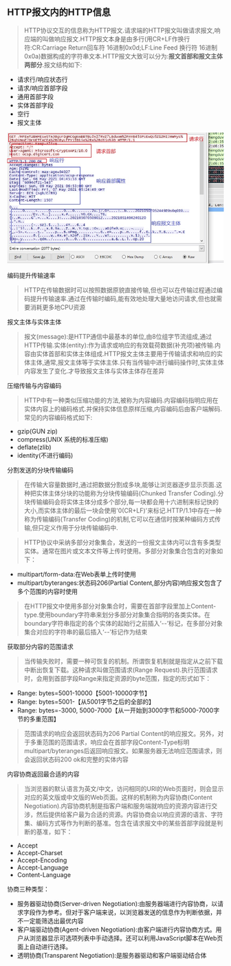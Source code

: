 ## HTTP报文内的HTTP信息

> HTTP协议交互的信息称为HTTP报文.请求端的HTTP报文叫做请求报文,响应端的叫做响应报文.HTTP报文本身是由多行(用CR+LF作换行符:CR:Carriage Return回车符 16进制0x0d;LF:Line Feed 换行符 16进制0x0a)数据构成的字符串文本.HTTP报文大致可以分为:**报文首部和报文主体两部分**.报文结构如下:

+ 请求行/响应状态行
+ 请求/响应首部字段
+ 通用首部字段
+ 实体首部字段
+ 空行
+ 报文主体

![](./images/03day/03day_01.jpg)

编码提升传输速率

> HTTP在传输数据时可以按照数据原貌直接传输,但也可以在传输过程通过编码提升传输速率.通过在传输时编码,能有效地处理大量地访问请求,但也就需要消耗更多地CPU资源

报文主体与实体主体

> 报文(message):是HTTP通信中最基本的单位,由8位组字节流组成,通过HTTP传输.实体(entity):作为请求或响应的有效载荷数据(补充项)被传输.内容由实体首部和实体主体组成.HTTP报文主体主要用于传输请求和响应的实体主体,通常,报文主体等于实体主体.只有当传输中进行编码操作时,实体主体内容发生了变化.才导致报文主体与实体主体存在差异

压缩传输与内容编码

> HTTP中有一种类似压缩功能的方法,被称为内容编码.内容编码指明应用在实体内容上的编码格式.并保持实体信息原样压缩,内容编码后由客户端解码.常见的内容编码格式如下:

+ gzip(GUN zip)
+ compress(UNIX 系统的标准压缩)
+ deflate(zlib)
+ identity(不进行编码)

分割发送的分块传输编码

> 在传输大容量数据时,通过把数据分割成多块,能够让浏览器逐步显示页面.这种把实体主体分块的功能称为分块传输编码(Chunked Transfer Coding).分块传输编码会将实体主体分成多个部分,每一块都会用十六进制来标记快的大小,而实体主体的最后一块会使用'0(CR+LF)'来标记.HTTP/1.1中存在一种称为传输编码(Transfer Coding)的机制,它可以在通信时按某种编码方式传输,但只定义作用于分块传输编码中.

> HTTP协议中采纳多部分对象集合，发送的一份报文主体内可以含有多类型实体。通常在图片或文本文件等上传时使用。多部分对象集合包含的对象如下：

+ multipart/form-data:在Web表单上传时使用
+ multipart/byteranges:状态码206(Partial Content,部分内容)响应报文包含了多个范围的内容时使用

> 在HTTP报文中使用多部分对象集合时，需要在首部字段里加上Content-type.使用boundary字符串来划分多部分对象集合指明的各类实体。在boundary字符串指定的各个实体的起始行之前插入‘--’标记，在多部分对象集合对应的字符串的最后插入‘--’标记作为结束

获取部分内容的范围请求

> 当传输失败时，需要一种可恢复的机制。所谓恢复机制就是指定从之前下载中断出恢复下载。这种请求叫做范围请求(Range Request).执行范围请求时，会用到首部字段Range来指定资源的byte范围，指定的形式如下：

+ Range: bytes=5001-10000【5001-10000字节】
+ Range: bytes=5001-【从5001字节之后的全部的】
+ Range: bytes=-3000, 5000-7000【从一开始到3000字节和5000-7000字节的多重范围】

> 范围请求的响应会返回状态码为206 Partial Content的响应报文。另外，对于多重范围的范围请求，响应会在首部字段Content-Type标明multipart/byteranges后返回响应报文。如果服务器无法响应范围请求，则会返回状态码200 ok和完整的实体内容

内容协商返回最合适的内容

> 当浏览器的默认语言为英文/中文，访问相同的URI的Web页面时，则会显示对应的英文版或中文版的Web页面。这样的机制称为内容协商(Content Negotiation).内容协商机制是指客户端和服务端就响应的资源内容进行交涉，然后提供给客户最为合适的资源。内容协商会以响应资源的语言、字符集、编码方式等作为判断的基准。包含在请求报文中的某些首部字段就是判断的基准，如下：

+ Accept
+ Accept-Charset
+ Accept-Encoding
+ Accept-Language
+ Content-Language

协商三种类型：

+ 服务器驱动协商(Server-driven Negotiation):由服务器端进行内容协商，以请求字段作为参考。但对于客户端来说，以浏览器发送的信息作为判断依据，并不一定能筛选出最优内容
+ 客户端驱动协商(Agent-driven Negotiation):由客户端进行内容协商方式。用户从浏览器显示可选项列表中手动选择。还可以利用JavaScript脚本在Web页面上自动进行选择。
+ 透明协商(Transparent Negotiation):是服务器驱动和客户端驱动结合体